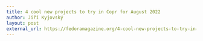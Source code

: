 ```yaml
---
title: 4 cool new projects to try in Copr for August 2022
author: Jiří Kyjovský
layout: post
external_url: https://fedoramagazine.org/4-cool-new-projects-to-try-in-copr-for-august-2022/
---
```

